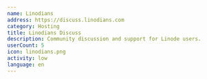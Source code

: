 ```yaml
---
name: Linodians
address: https://discuss.linodians.com
category: Hosting
title: Linodians Discuss
description: Community discussion and support for Linode users.
userCount: 5
icon: linodians.png
activity: low
language: en
---
```

